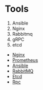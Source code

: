 # Tools
1. Ansible
2. Nginx
3. Rabbitmq
4. gRPC
5. etcd
* [Nginx](Tools/Nginx.md)
* [Prometheus](Tools/Prometheus.md)
* [Ansible](Tools/Ansible.md)
* [RabbitMQ](Tools/RabbitMQ.md)
* [Etcd](Tools/Etcd.md)
* [Rpc](Tools/Rpc.md)
